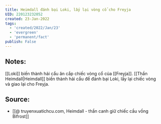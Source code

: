 ```yaml
---
title: Heimdall đánh bại Loki, lấy lại vòng cổ cho Freyja
UID: 220123232052
created: 23-Jan-2022
tags:
  - 'created/2022/Jan/23'
  - 'evergreen'
  - 'permanent/fact'
publish: False
---
```

## Notes:
[[Loki]] biến thành hải cẩu ăn cắp chiếc vòng cổ của [[Freyja]]. [[Thần Heimdall|Heimdall]] biến thành hải cẩu để đánh bại Loki, lấy lại chiếc vòng và giao lại cho Freyja.

## Source:
- [[@ truyenxuatichcu.com, Heimdall - thần canh giữ chiếc cầu vồng Bifrost]]


